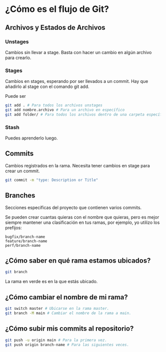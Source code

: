 # ¿Cómo es el flujo de Git?

## Archivos y Estados de Archivos

### Unstages
Cambios sin llevar a stage.
Basta con hacer un cambio en algún archivo para crearlo.


### Stages
Cambios en stages, esperando por ser llevados a un commit.
Hay que añadirlo al stage con el comando git add.

Puede ser
```bash
git add . # Para todos los archivos unstages
git add nombre.archivo # Para un archivo en específico
git add folder/ # Para todos los archivos dentro de una carpeta específica.
```

### Stash
Puedes aprenderlo luego.

## Commits
Cambios registrados en la rama.
Necesita tener cambios en stage para crear un commit.

```bash
git commit -m "type: Description or Title"
```

## Branches
Secciones específicas del proyecto que contienen varios commits.

Se pueden crear cuantas quieras con el nombre que quieras, pero es mejor siempre mantener una clasificación en tus ramas, por ejemplo, yo utilizo los prefijos:

```
bugfix/branch-name
feature/branch-name
perf/branch-name
```

## ¿Cómo saber en qué rama estamos ubicados?

```bash
git branch
```

La rama en verde es en la que estás ubicado.

## ¿Cómo cambiar el nombre de mi rama?

```bash
git switch master # Ubicarse en la rama master.
git branch -M main # Cambiar el nombre de la rama a main.
```

## ¿Cómo subir mis commits al repositorio?

```bash
git push -u origin main # Para la primera vez.
git push origin branch-name # Para las siguientes veces.
```

